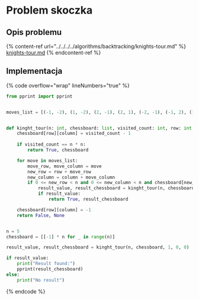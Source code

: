 # Problem skoczka

## Opis problemu

{% content-ref url="../../../../algorithms/backtracking/knights-tour.md" %}
[knights-tour.md](../../../../algorithms/backtracking/knights-tour.md)
{% endcontent-ref %}

## Implementacja

{% code overflow="wrap" lineNumbers="true" %}
```python
from pprint import pprint


moves_list = [(-1, -2), (1, -2), (2, -1), (2, 1), (-2, -1), (-1, 2), (1, 2)]


def kinght_tour(n: int, chessboard: list, visited_count: int, row: int, column: int) -> tuple:
    chessboard[row][column] = visited_count - 1
    
    if visited_count == n * n:
        return True, chessboard

    for move in moves_list:
        move_row, move_column = move
        new_row = row + move_row
        new_column = column + move_column
        if 0 <= new_row < n and 0 <= new_column < n and chessboard[new_row][new_column] == -1:
            result_value, result_chessboard = kinght_tour(n, chessboard, visited_count + 1, new_row, new_column)
            if result_value:
                return True, result_chessboard

    chessboard[row][column] = -1
    return False, None


n = 5
chessboard = [[-1] * n for _ in range(n)]

result_value, result_chessboard = kinght_tour(n, chessboard, 1, 0, 0)

if result_value:
    print("Result found:")
    pprint(result_chessboard)
else:
    print("No result")
```
{% endcode %}
